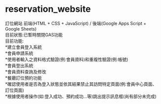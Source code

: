 # reservation_website
 訂位網站 前端(HTML + CSS + JavaScript) / 後端(Google Apps Script + Google Sheets)<br/>
 目前狀態:已暫時關閉GAS功能<br/>
 目前功能:<br/>
 *建立會員登入系統<br/>
 *會員申請系統<br/>
 *使用者輸入之資料格式驗證(例:會員資料)和重複性驗證(例:帳號)<br/>
 *會員登出系統<br/>
 *會員資料查詢及修改<br/>
 *餐廳訂位預約功能<br/>
 *確認使用者是否為登入狀態並依其結果禁止其訪問特定頁面(例:會員中心頁面、訂位頁面)<br/>
 *根據使用者操作(如:登入成功、預約成功...等)跳出提示訊息框(尚有部分未完成)<br/>
 
